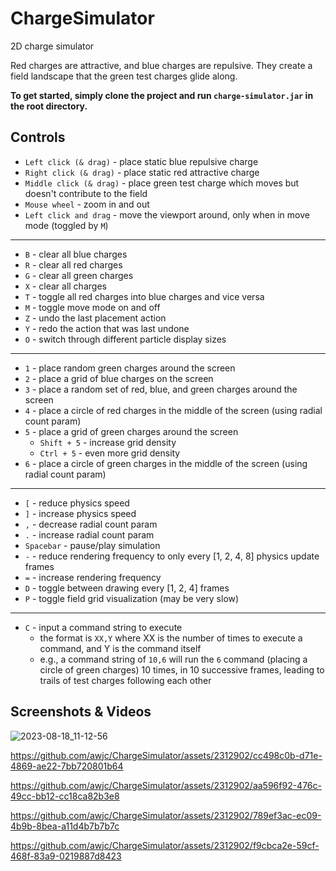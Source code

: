 # ChargeSimulator
2D charge simulator

Red charges are attractive, and blue charges are repulsive. They create a field landscape that the green test charges glide along.

**To get started, simply clone the project and run `charge-simulator.jar` in the root directory.**

## Controls
- `Left click (& drag)` - place static blue repulsive charge
- `Right click (& drag)` - place static red attractive charge
- `Middle click (& drag)` - place green test charge which moves but doesn't contribute to the field
- `Mouse wheel` - zoom in and out
- `Left click and drag` - move the viewport around, only when in move mode (toggled by `M`)
---
- `B` - clear all blue charges
- `R` - clear all red charges
- `G` - clear all green charges
- `X` - clear all charges
- `T` - toggle all red charges into blue charges and vice versa
- `M` - toggle move mode on and off
- `Z` - undo the last placement action
- `Y` - redo the action that was last undone
- `O` - switch through different particle display sizes
---
- `1` - place random green charges around the screen
- `2` - place a grid of blue charges on the screen
- `3` - place a random set of red, blue, and green charges around the screen
- `4` - place a circle of red charges in the middle of the screen (using radial count param)
- `5` - place a grid of green charges around the screen
  - `Shift + 5` - increase grid density
  - `Ctrl + 5` - even more grid density
- `6` - place a circle of green charges in the middle of the screen (using radial count param)
---
- `[` - reduce physics speed
- `]` - increase physics speed
- `,` - decrease radial count param
- `.` - increase radial count param
- `Spacebar` - pause/play simulation
- `-` - reduce rendering frequency to only every [1, 2, 4, 8] physics update frames
- `=` - increase rendering frequency
- `D` - toggle between drawing every [1, 2, 4] frames
- `P` - toggle field grid visualization (may be very slow)
---
- `C` - input a command string to execute
  - the format is `XX,Y` where XX is the number of times to execute a command, and Y is the command itself
  - e.g., a command string of `10,6` will run the `6` command (placing a circle of green charges) 10 times, in 10 successive frames, leading to trails of test charges following each other



## Screenshots & Videos

![2023-08-18_11-12-56](https://github.com/awjc/ChargeSimulator/assets/2312902/2b070438-a6bd-40e5-a0f4-394abd61da40)


https://github.com/awjc/ChargeSimulator/assets/2312902/cc498c0b-d71e-4869-ae22-7bb720801b64



https://github.com/awjc/ChargeSimulator/assets/2312902/aa596f92-476c-49cc-bb12-cc18ca82b3e8



https://github.com/awjc/ChargeSimulator/assets/2312902/789ef3ac-ec09-4b9b-8bea-a11d4b7b7b7c



https://github.com/awjc/ChargeSimulator/assets/2312902/f9cbca2e-59cf-468f-83a9-0219887d8423

